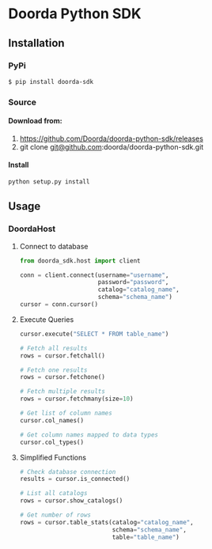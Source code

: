 # Doorda Python SDK

## Installation


### PyPi
```bash
$ pip install doorda-sdk
```


### Source
#### Download from:
1) https://github.com/Doorda/doorda-python-sdk/releases
2) git clone git@github.com:doorda/doorda-python-sdk.git

#### Install
```bash
python setup.py install
```

## Usage

### DoordaHost

1) Connect to database
    ```python
    from doorda_sdk.host import client

    conn = client.connect(username="username",
                          password="password",
                          catalog="catalog_name",
                          schema="schema_name")
    cursor = conn.cursor()
    ```

2) Execute Queries
    ```python
    cursor.execute("SELECT * FROM table_name")
    
    # Fetch all results
    rows = cursor.fetchall()
    
    # Fetch one results
    rows = cursor.fetchone()
    
    # Fetch multiple results
    rows = cursor.fetchmany(size=10)
    
    # Get list of column names
    cursor.col_names()
    
    # Get column names mapped to data types
    cursor.col_types()
    ```

3) Simplified Functions

    ```python
    # Check database connection
    results = cursor.is_connected()
    
    # List all catalogs
    rows = cursor.show_catalogs()
    
    # Get number of rows
    rows = cursor.table_stats(catalog="catalog_name", 
                              schema="schema_name",
                              table="table_name")
    ```


